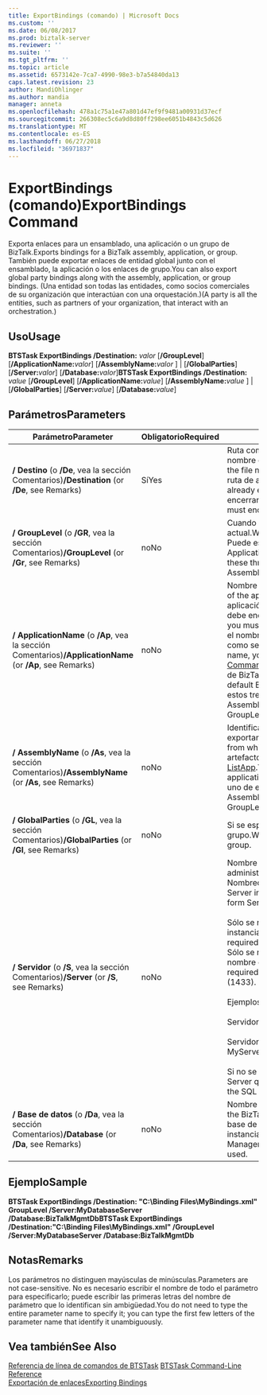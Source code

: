 ```yaml
---
title: ExportBindings (comando) | Microsoft Docs
ms.custom: ''
ms.date: 06/08/2017
ms.prod: biztalk-server
ms.reviewer: ''
ms.suite: ''
ms.tgt_pltfrm: ''
ms.topic: article
ms.assetid: 6573142e-7ca7-4990-98e3-b7a54840da13
caps.latest.revision: 23
author: MandiOhlinger
ms.author: mandia
manager: anneta
ms.openlocfilehash: 478a1c75a1e47a801d47ef9f9481a00931d37ecf
ms.sourcegitcommit: 266308ec5c6a9d8d80ff298ee6051b4843c5d626
ms.translationtype: MT
ms.contentlocale: es-ES
ms.lasthandoff: 06/27/2018
ms.locfileid: "36971837"
---
```

# <a name="exportbindings-command"></a><span data-ttu-id="b0fc5-102">ExportBindings (comando)</span><span class="sxs-lookup"><span data-stu-id="b0fc5-102">ExportBindings Command</span></span>
<span data-ttu-id="b0fc5-103">Exporta enlaces para un ensamblado, una aplicación o un grupo de BizTalk.</span><span class="sxs-lookup"><span data-stu-id="b0fc5-103">Exports bindings for a BizTalk assembly, application, or group.</span></span> <span data-ttu-id="b0fc5-104">También puede exportar enlaces de entidad global junto con el ensamblado, la aplicación o los enlaces de grupo.</span><span class="sxs-lookup"><span data-stu-id="b0fc5-104">You can also export global party bindings along with the assembly, application, or group bindings.</span></span> <span data-ttu-id="b0fc5-105">(Una entidad son todas las entidades, como socios comerciales de su organización que interactúan con una orquestación.)</span><span class="sxs-lookup"><span data-stu-id="b0fc5-105">(A party is all the entities, such as partners of your organization, that interact with an orchestration.)</span></span>  
  
## <a name="usage"></a><span data-ttu-id="b0fc5-106">Uso</span><span class="sxs-lookup"><span data-stu-id="b0fc5-106">Usage</span></span>  
 <span data-ttu-id="b0fc5-107">**BTSTask ExportBindings /Destination:** *valor* [**/GroupLevel**] [**/ApplicationName:**<em>valor</em>] [**/AssemblyName:**<em>valor</em> ] &#124; [**/GlobalParties**] [**/Server:**<em>valor</em>] [**/Database:**<em>valor</em>]</span><span class="sxs-lookup"><span data-stu-id="b0fc5-107">**BTSTask ExportBindings /Destination:** *value* [**/GroupLevel**] [**/ApplicationName:**<em>value</em>] [**/AssemblyName:**<em>value</em> ] &#124; [**/GlobalParties**] [**/Server:**<em>value</em>] [**/Database:**<em>value</em>]</span></span>  
  
## <a name="parameters"></a><span data-ttu-id="b0fc5-108">Parámetros</span><span class="sxs-lookup"><span data-stu-id="b0fc5-108">Parameters</span></span>  
  
|<span data-ttu-id="b0fc5-109">Parámetro</span><span class="sxs-lookup"><span data-stu-id="b0fc5-109">Parameter</span></span>|<span data-ttu-id="b0fc5-110">Obligatorio</span><span class="sxs-lookup"><span data-stu-id="b0fc5-110">Required</span></span>|<span data-ttu-id="b0fc5-111">Valor</span><span class="sxs-lookup"><span data-stu-id="b0fc5-111">Value</span></span>|  
|---------------|--------------|-----------|  
|<span data-ttu-id="b0fc5-112">**/ Destino** (o **/De**, vea la sección Comentarios)</span><span class="sxs-lookup"><span data-stu-id="b0fc5-112">**/Destination** (or **/De**, see Remarks)</span></span>|<span data-ttu-id="b0fc5-113">Sí</span><span class="sxs-lookup"><span data-stu-id="b0fc5-113">Yes</span></span>|<span data-ttu-id="b0fc5-114">Ruta completa del archivo de enlace que se va a crear, incluido el nombre de archivo.</span><span class="sxs-lookup"><span data-stu-id="b0fc5-114">Full path of the binding file to create, including the file name.</span></span> <span data-ttu-id="b0fc5-115">Si existe un archivo de enlace que ya tiene la misma ruta de acceso, se sobrescribe.</span><span class="sxs-lookup"><span data-stu-id="b0fc5-115">If a binding file having the same path already exists, it is overwritten.</span></span> <span data-ttu-id="b0fc5-116">Si la ruta incluye espacios, la debe encerrar entre comillas dobles (").</span><span class="sxs-lookup"><span data-stu-id="b0fc5-116">If the path includes spaces, you must enclose it in double quotation marks (").</span></span>|  
|<span data-ttu-id="b0fc5-117">**/ GroupLevel** (o **/GR**, vea la sección Comentarios)</span><span class="sxs-lookup"><span data-stu-id="b0fc5-117">**/GroupLevel** (or **/Gr**, see Remarks)</span></span>|<span data-ttu-id="b0fc5-118">no</span><span class="sxs-lookup"><span data-stu-id="b0fc5-118">No</span></span>|<span data-ttu-id="b0fc5-119">Cuando se especifica, se exportan todos los enlaces del grupo actual.</span><span class="sxs-lookup"><span data-stu-id="b0fc5-119">When specified, all bindings in the current group are exported.</span></span> <span data-ttu-id="b0fc5-120">Puede especificar solo uno de estos tres parámetros: GroupLevel, ApplicationName o AssemblyName.</span><span class="sxs-lookup"><span data-stu-id="b0fc5-120">You can specify only one of these three parameters: GroupLevel, ApplicationName, or AssemblyName.</span></span>|  
|<span data-ttu-id="b0fc5-121">**/ ApplicationName** (o **/Ap**, vea la sección Comentarios)</span><span class="sxs-lookup"><span data-stu-id="b0fc5-121">**/ApplicationName** (or **/Ap**, see Remarks)</span></span>|<span data-ttu-id="b0fc5-122">no</span><span class="sxs-lookup"><span data-stu-id="b0fc5-122">No</span></span>|<span data-ttu-id="b0fc5-123">Nombre de la aplicación desde la que se exportan los enlaces.</span><span class="sxs-lookup"><span data-stu-id="b0fc5-123">Name of the application from which to export bindings.</span></span> <span data-ttu-id="b0fc5-124">Debe existir la aplicación.</span><span class="sxs-lookup"><span data-stu-id="b0fc5-124">The application must exist.</span></span> <span data-ttu-id="b0fc5-125">Si el nombre incluye espacios, debe encerrar entre comillas dobles (").</span><span class="sxs-lookup"><span data-stu-id="b0fc5-125">If the name includes spaces, you must enclose it with double quotation marks (").</span></span> <span data-ttu-id="b0fc5-126">Para comprobar el nombre de la aplicación, puede usar el **ListApps** de comandos, como se describe en [ListApps (comando)](../core/listapps-command.md).</span><span class="sxs-lookup"><span data-stu-id="b0fc5-126">To verify the application name, you can use the **ListApps** command, as described in [ListApps Command](../core/listapps-command.md).</span></span> <span data-ttu-id="b0fc5-127">Si no se especifica este parámetro, se utiliza la aplicación de BizTalk predeterminada.</span><span class="sxs-lookup"><span data-stu-id="b0fc5-127">If this parameter is not specified, the default BizTalk application is used.</span></span> <span data-ttu-id="b0fc5-128">Puede especificar solo uno de estos tres parámetros: GroupLevel, ApplicationName o AssemblyName.</span><span class="sxs-lookup"><span data-stu-id="b0fc5-128">You can specify only one of these three parameters: GroupLevel, ApplicationName, or AssemblyName.</span></span>|  
|<span data-ttu-id="b0fc5-129">**/ AssemblyName** (o **/As**, vea la sección Comentarios)</span><span class="sxs-lookup"><span data-stu-id="b0fc5-129">**/AssemblyName** (or **/As**, see Remarks)</span></span>|<span data-ttu-id="b0fc5-130">no</span><span class="sxs-lookup"><span data-stu-id="b0fc5-130">No</span></span>|<span data-ttu-id="b0fc5-131">Identificador local único (LUID) del ensamblado desde el que se exportan los enlaces.</span><span class="sxs-lookup"><span data-stu-id="b0fc5-131">Locally unique identifier (LUID) of the assembly from which to export bindings.</span></span> <span data-ttu-id="b0fc5-132">Puede ver la lista de LUID para los artefactos de una aplicación mediante el uso de la [comando ListApp](../core/listapp-command.md).</span><span class="sxs-lookup"><span data-stu-id="b0fc5-132">You can view the list of LUIDs for the artifacts in an application by using the [ListApp Command](../core/listapp-command.md).</span></span> <span data-ttu-id="b0fc5-133">Puede especificar solo uno de estos tres parámetros: GroupLevel, ApplicationName o AssemblyName.</span><span class="sxs-lookup"><span data-stu-id="b0fc5-133">You can specify only one of these three parameters: GroupLevel, ApplicationName, or AssemblyName.</span></span>|  
|<span data-ttu-id="b0fc5-134">**/ GlobalParties** (o **/GL**, vea la sección Comentarios)</span><span class="sxs-lookup"><span data-stu-id="b0fc5-134">**/GlobalParties** (or **/Gl**, see Remarks)</span></span>|<span data-ttu-id="b0fc5-135">no</span><span class="sxs-lookup"><span data-stu-id="b0fc5-135">No</span></span>|<span data-ttu-id="b0fc5-136">Si se especifica, exporta la información de entidad global del grupo.</span><span class="sxs-lookup"><span data-stu-id="b0fc5-136">When specified, exports the global party information for the group.</span></span>|  
|<span data-ttu-id="b0fc5-137">**/ Servidor** (o **/S**, vea la sección Comentarios)</span><span class="sxs-lookup"><span data-stu-id="b0fc5-137">**/Server** (or **/S**, see Remarks)</span></span>|<span data-ttu-id="b0fc5-138">no</span><span class="sxs-lookup"><span data-stu-id="b0fc5-138">No</span></span>|<span data-ttu-id="b0fc5-139">Nombre del servidor SQL Server que aloja la base de datos de administración de BizTalk en el formato Nombredelservidor\Nombredeinstancia,Puerto.</span><span class="sxs-lookup"><span data-stu-id="b0fc5-139">Name of the SQL Server instance hosting the BizTalk Management database, in the form ServerName\InstanceName,Port.</span></span><br /><br /> <span data-ttu-id="b0fc5-140">Sólo se necesita el nombre de instancia cuando el nombre de instancia es diferente del nombre de servidor.</span><span class="sxs-lookup"><span data-stu-id="b0fc5-140">Instance name is only required when the instance name is different than the server name.</span></span> <span data-ttu-id="b0fc5-141">Sólo se necesita el puerto cuando el servidor SQL Server utiliza un nombre de puerto diferente al predeterminado (1433)</span><span class="sxs-lookup"><span data-stu-id="b0fc5-141">Port is only required when SQL Server uses a port number other than the default (1433).</span></span><br /><br /> <span data-ttu-id="b0fc5-142">Ejemplos:</span><span class="sxs-lookup"><span data-stu-id="b0fc5-142">Examples:</span></span><br /><br /> <span data-ttu-id="b0fc5-143">Servidor = MyServer</span><span class="sxs-lookup"><span data-stu-id="b0fc5-143">Server=MyServer</span></span><br /><br /> <span data-ttu-id="b0fc5-144">Servidor = MyServer\MySQLServer,1533</span><span class="sxs-lookup"><span data-stu-id="b0fc5-144">Server=MyServer\MySQLServer,1533</span></span><br /><br /> <span data-ttu-id="b0fc5-145">Si no se proporciona, se utiliza el nombre de la instancia de SQL Server que se ejecuta en el equipo local.</span><span class="sxs-lookup"><span data-stu-id="b0fc5-145">If not provided, the name of the SQL Server instance running on the local computer is used.</span></span>|  
|<span data-ttu-id="b0fc5-146">**/ Base de datos** (o **/Da**, vea la sección Comentarios)</span><span class="sxs-lookup"><span data-stu-id="b0fc5-146">**/Database** (or **/Da**, see Remarks)</span></span>|<span data-ttu-id="b0fc5-147">no</span><span class="sxs-lookup"><span data-stu-id="b0fc5-147">No</span></span>|<span data-ttu-id="b0fc5-148">Nombre de la base de datos de administración de BizTalk.</span><span class="sxs-lookup"><span data-stu-id="b0fc5-148">Name of the BizTalk Management database.</span></span> <span data-ttu-id="b0fc5-149">Si no se especifica, se utiliza la base de datos de administración de BizTalk que se ejecuta en la instancia local de SQL Server.</span><span class="sxs-lookup"><span data-stu-id="b0fc5-149">If not specified, the BizTalk Management database running in the local instance of SQL Server is used.</span></span>|  
  
## <a name="sample"></a><span data-ttu-id="b0fc5-150">Ejemplo</span><span class="sxs-lookup"><span data-stu-id="b0fc5-150">Sample</span></span>  
 <span data-ttu-id="b0fc5-151">**BTSTask ExportBindings /Destination: "C:\Binding Files\MyBindings.xml" GroupLevel /Server:MyDatabaseServer /Database:BizTalkMgmtDb**</span><span class="sxs-lookup"><span data-stu-id="b0fc5-151">**BTSTask ExportBindings /Destination:"C:\Binding Files\MyBindings.xml" /GroupLevel /Server:MyDatabaseServer /Database:BizTalkMgmtDb**</span></span>  
  
## <a name="remarks"></a><span data-ttu-id="b0fc5-152">Notas</span><span class="sxs-lookup"><span data-stu-id="b0fc5-152">Remarks</span></span>  
 <span data-ttu-id="b0fc5-153">Los parámetros no distinguen mayúsculas de minúsculas.</span><span class="sxs-lookup"><span data-stu-id="b0fc5-153">Parameters are not case-sensitive.</span></span> <span data-ttu-id="b0fc5-154">No es necesario escribir el nombre de todo el parámetro para especificarlo; puede escribir las primeras letras del nombre de parámetro que lo identifican sin ambigüedad.</span><span class="sxs-lookup"><span data-stu-id="b0fc5-154">You do not need to type the entire parameter name to specify it; you can type the first few letters of the parameter name that identify it unambiguously.</span></span>  
  
## <a name="see-also"></a><span data-ttu-id="b0fc5-155">Vea también</span><span class="sxs-lookup"><span data-stu-id="b0fc5-155">See Also</span></span>  
 <span data-ttu-id="b0fc5-156">[Referencia de línea de comandos de BTSTask](../core/btstask-command-line-reference.md) </span><span class="sxs-lookup"><span data-stu-id="b0fc5-156">[BTSTask Command-Line Reference](../core/btstask-command-line-reference.md) </span></span>  
 [<span data-ttu-id="b0fc5-157">Exportación de enlaces</span><span class="sxs-lookup"><span data-stu-id="b0fc5-157">Exporting Bindings</span></span>](../core/exporting-bindings6.md)
